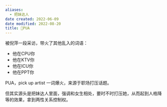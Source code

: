 ```yaml
---
aliases:
  - 把妹达人
date created: 2022-06-09
date modified: 2022-08-20
title: 🐤PUA
---
```


被倪萍一段采访，带火了其他乱入的词语：
- 他在CPU你
- 他在KTV你
- 他在ICU你
- 他在PPT你

PUA，pick up artist 一词爆火，来源于职场打压话题。

但其实源头是把妹达人里面，强调和女生相处，要时不时打压她，从而起到人格降等的效果，拿到两性关系控制权。
